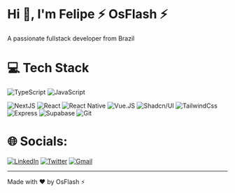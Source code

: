 # Hi 👋, I'm Felipe ⚡ OsFlash ⚡

A passionate fullstack developer from Brazil

# 💻 Tech Stack
![TypeScript](https://img.shields.io/badge/TypeScript-white?style=for-the-badge&logo=TypeScript)
![JavaScript](https://img.shields.io/badge/JavaScript-white?style=for-the-badge&logo=JavaScript)

![NextJS](https://img.shields.io/badge/NextJS-white?style=for-the-badge&logo=Next.JS&logoColor=000000)
![React](https://img.shields.io/badge/React-white?style=for-the-badge&logo=React)
![React Native](https://img.shields.io/badge/React_Native-white?style=for-the-badge&logo=React)
![Vue.JS](https://img.shields.io/badge/Vue.JS-white?style=for-the-badge&logo=Vue.JS&logoColor=4FC08D)
![Shadcn/UI](https://img.shields.io/badge/Shadcn/UI-white?style=for-the-badge&logo=ShadcnUI&logoColor=000000)
![TailwindCss](https://img.shields.io/badge/TailwindCss-white?style=for-the-badge&logo=TailwindCss)
![Express](https://img.shields.io/badge/Express-white?style=for-the-badge&logo=Express&logoColor=000000)
![Supabase](https://img.shields.io/badge/Supabase-white?style=for-the-badge&logo=Supabase)
![Git](https://img.shields.io/badge/Git-white?style=for-the-badge&logo=Git)

# 🌐 Socials:
[![LinkedIn](https://img.shields.io/badge/LinkedIn-blue?style=for-the-badge&logo=LinkedIn)](https://linkedin.com/in/osflash)
[![Twitter](https://img.shields.io/badge/Twitter-1ca0f1?style=for-the-badge&logo=Twitter&logoColor=white)](https://twitter.com/Felipe_Flash)
[![Gmail](https://img.shields.io/badge/Gmail-c14438?style=for-the-badge&logo=Gmail&logoColor=white)](mailto:felipedasilvatomaz1996@gmail.com)

---

Made with ❤️ by OsFlash ⚡
